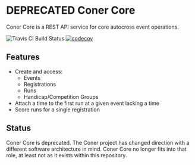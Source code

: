 # **DEPRECATED** Coner Core

Coner Core is a REST API service for core autocross event operations.

![Travis CI Build Status](https://travis-ci.org/caeos/coner-core.svg?branch=master)
[![codecov](https://codecov.io/gh/caeos/coner-core/branch/master/graph/badge.svg)](https://codecov.io/gh/caeos/coner-core)

## Features

- Create and access:
  - Events
  - Registrations
  - Runs
  - Handicap/Competition Groups
- Attach a time to the first run at a given event lacking a time
- Score runs for a single registration

## Status

Coner Core is deprecated. The Coner project has changed direction with a different software architecture in mind. Coner Core no longer fits into that role, at least not as it exists within this repository.
